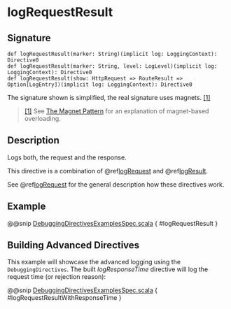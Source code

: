 <a id="logrequestresult"></a>
# logRequestResult

## Signature

```
def logRequestResult(marker: String)(implicit log: LoggingContext): Directive0
def logRequestResult(marker: String, level: LogLevel)(implicit log: LoggingContext): Directive0
def logRequestResult(show: HttpRequest => RouteResult => Option[LogEntry])(implicit log: LoggingContext): Directive0
```

The signature shown is simplified, the real signature uses magnets. <a id="^1" href="#1">[1]</a>

> <a id="1" href="#^1">[1]</a> See [The Magnet Pattern](http://spray.io/blog/2012-12-13-the-magnet-pattern/) for an explanation of magnet-based overloading.

## Description

Logs both, the request and the response.

This directive is a combination of @ref[logRequest](logRequest.md#logrequest) and @ref[logResult](logResult.md#logresult).

See @ref[logRequest](logRequest.md#logrequest) for the general description how these directives work.

## Example

@@snip [DebuggingDirectivesExamplesSpec.scala](../../../../../../../test/scala/docs/http/scaladsl/server/directives/DebuggingDirectivesExamplesSpec.scala) { #logRequestResult }

## Building Advanced Directives

This example will showcase the advanced logging using the `DebuggingDirectives`.
The built *logResponseTime* directive will log the request time (or rejection reason):

@@snip [DebuggingDirectivesExamplesSpec.scala](../../../../../../../test/scala/docs/http/scaladsl/server/directives/DebuggingDirectivesExamplesSpec.scala) { #logRequestResultWithResponseTime }